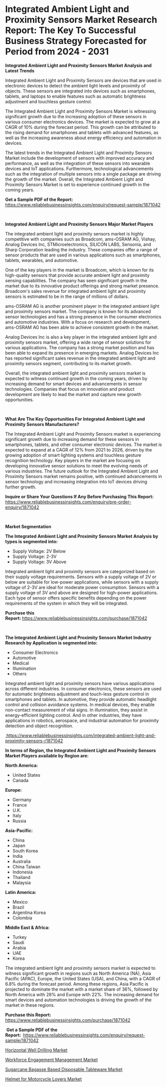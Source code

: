 <p><h1>Integrated Ambient Light and Proximity Sensors Market Research Report: The Key To Successful Business Strategy Forecasted for Period from 2024 - 2031</h1></p><p><strong>Integrated Ambient Light and Proximity Sensors Market Analysis and Latest Trends</strong></p>
<p><p>Integrated Ambient Light and Proximity Sensors are devices that are used in electronic devices to detect the ambient light levels and proximity of objects. These sensors are integrated into devices such as smartphones, tablets, and laptops to enable features such as automatic brightness adjustment and touchless gesture control.</p><p>The Integrated Ambient Light and Proximity Sensors Market is witnessing significant growth due to the increasing adoption of these sensors in various consumer electronics devices. The market is expected to grow at a CAGR of 10% during the forecast period. This growth can be attributed to the rising demand for smartphones and tablets with advanced features, as well as the increasing awareness about energy efficiency and automation in devices.</p><p>The latest trends in the Integrated Ambient Light and Proximity Sensors Market include the development of sensors with improved accuracy and performance, as well as the integration of these sensors into wearable devices and IoT applications. Furthermore, technological advancements such as the integration of multiple sensors into a single package are driving the growth of the market. Overall, the Integrated Ambient Light and Proximity Sensors Market is set to experience continued growth in the coming years.</p></p>
<p><strong>Get a Sample PDF of the Report:&nbsp;</strong> <a href="https://www.reliablebusinessinsights.com/enquiry/request-sample/1871042">https://www.reliablebusinessinsights.com/enquiry/request-sample/1871042</a></p>
<p>&nbsp;</p>
<p><strong>Integrated Ambient Light and Proximity Sensors Major Market Players</strong></p>
<p><p>The integrated ambient light and proximity sensors market is highly competitive with companies such as Broadcom, ams-OSRAM AG, Vishay, Analog Devices Inc, STMicroelectronics, SILICON LABS, Sensonia, and Sharp Corporation leading the industry. These companies offer a range of sensor products that are used in various applications such as smartphones, tablets, wearables, and automotive.</p><p>One of the key players in the market is Broadcom, which is known for its high-quality sensors that provide accurate ambient light and proximity sensing capabilities. The company has seen significant growth in the market due to its innovative product offerings and strong market presence. Broadcom's sales revenue for integrated ambient light and proximity sensors is estimated to be in the range of millions of dollars.</p><p>ams-OSRAM AG is another prominent player in the integrated ambient light and proximity sensors market. The company is known for its advanced sensor technologies and has a strong presence in the consumer electronics and automotive industries. With a focus on research and development, ams-OSRAM AG has been able to achieve consistent growth in the market.</p><p>Analog Devices Inc is also a key player in the integrated ambient light and proximity sensors market, offering a wide range of sensor solutions for various applications. The company has a strong market position and has been able to expand its presence in emerging markets. Analog Devices Inc has reported significant sales revenue in the integrated ambient light and proximity sensors segment, contributing to its market growth.</p><p>Overall, the integrated ambient light and proximity sensors market is expected to witness continued growth in the coming years, driven by increasing demand for smart devices and advancements in sensor technologies. Companies that focus on innovation and product development are likely to lead the market and capture new growth opportunities.</p></p>
<p>&nbsp;</p>
<p><strong>What Are The Key Opportunities For Integrated Ambient Light and Proximity Sensors Manufacturers?</strong></p>
<p><p>The Integrated Ambient Light and Proximity Sensors market is experiencing significant growth due to increasing demand for these sensors in smartphones, tablets, and other consumer electronic devices. The market is expected to expand at a CAGR of 12% from 2021 to 2026, driven by the growing adoption of smart lighting systems and touchless gesture recognition technology. Key players in the market are focusing on developing innovative sensor solutions to meet the evolving needs of various industries. The future outlook for the Integrated Ambient Light and Proximity Sensors market remains positive, with continued advancements in sensor technology and increasing integration into IoT devices driving further growth.</p></p>
<p><strong>Inquire or Share Your Questions If Any Before Purchasing This Report:</strong> <a href="https://www.reliablebusinessinsights.com/enquiry/pre-order-enquiry/1871042">https://www.reliablebusinessinsights.com/enquiry/pre-order-enquiry/1871042</a></p>
<p>&nbsp;</p>
<p><strong>Market Segmentation</strong></p>
<p><strong>The Integrated Ambient Light and Proximity Sensors Market Analysis by types is segmented into:</strong></p>
<p><ul><li>Supply Voltage: 2V Below</li><li>Supply Voltage: 2-3V</li><li>Supply Voltage: 3V Above</li></ul></p>
<p><p>Integrated ambient light and proximity sensors are categorized based on their supply voltage requirements. Sensors with a supply voltage of 2V or below are suitable for low-power applications, while sensors with a supply voltage of 2-3V are ideal for moderate power consumption. Sensors with a supply voltage of 3V and above are designed for high-power applications. Each type of sensor offers specific benefits depending on the power requirements of the system in which they will be integrated.</p></p>
<p><strong>Purchase this Report:&nbsp;</strong><a href="https://www.reliablebusinessinsights.com/purchase/1871042">https://www.reliablebusinessinsights.com/purchase/1871042</a></p>
<p>&nbsp;</p>
<p><strong>The Integrated Ambient Light and Proximity Sensors Market Industry Research by Application is segmented into:</strong></p>
<p><ul><li>Consumer Electronics</li><li>Automotive</li><li>Medical</li><li>Illumination</li><li>Others</li></ul></p>
<p><p>Integrated ambient light and proximity sensors have various applications across different industries. In consumer electronics, these sensors are used for automatic brightness adjustment and touch-less gesture control in smartphones and tablets. In automotive, they provide automatic headlight control and collision avoidance systems. In medical devices, they enable non-contact measurement of vital signs. In illumination, they assist in energy-efficient lighting control. And in other industries, they have applications in robotics, aerospace, and industrial automation for proximity detection and object recognition.</p></p>
<p><a href="https://www.reliablebusinessinsights.com/integrated-ambient-light-and-proximity-sensors-r1871042">&nbsp;https://www.reliablebusinessinsights.com/integrated-ambient-light-and-proximity-sensors-r1871042</a></p>
<p><strong>In terms of Region, the Integrated Ambient Light and Proximity Sensors Market Players available by Region are:</strong></p>
<p>
    <p> <strong> North America: </strong>
        <ul>
            <li>United States</li>
            <li>Canada</li>
        </ul>
        </p> 
    <p> <strong> Europe: </strong>
        <ul>
            <li>Germany</li>
            <li>France</li>
            <li>U.K.</li>
            <li>Italy</li>
            <li>Russia</li>
        </ul>
        </p> 
    <p> <strong> Asia-Pacific: </strong>
        <ul>
            <li>China</li>
            <li>Japan</li>
            <li>South Korea</li>
            <li>India</li>
            <li>Australia</li>
            <li>China Taiwan</li>
            <li>Indonesia</li>
            <li>Thailand</li>
            <li>Malaysia</li>
        </ul>
        </p> 
    <p> <strong> Latin America: </strong>
        <ul>
            <li>Mexico</li>
            <li>Brazil</li>
            <li>Argentina Korea</li>
            <li>Colombia</li>
        </ul>
        </p> 
    <p> <strong> Middle East & Africa: </strong>
        <ul>
            <li>Turkey</li>
            <li>Saudi</li>
            <li>Arabia</li>
            <li>UAE</li>
            <li>Korea</li>
        </ul>
    </p>
    </p>
<p><p>The integrated ambient light and proximity sensors market is expected to witness significant growth in regions such as North America (NA), Asia Pacific (APAC), Europe, the United States (USA), and China, with a CAGR of 6.8% during the forecast period. Among these regions, Asia Pacific is projected to dominate the market with a market share of 36%, followed by North America with 28% and Europe with 22%. The increasing demand for smart devices and automation technologies is driving the growth of the market in these regions.</p></p>
<p><strong>Purchase this Report: </strong><a href="https://www.reliablebusinessinsights.com/purchase/1871042">https://www.reliablebusinessinsights.com/purchase/1871042</a></p>
<p>&nbsp;<strong>Get a Sample PDF of the Report:&nbsp;&nbsp;</strong><a href="https://www.reliablebusinessinsights.com/enquiry/request-sample/1871042">https://www.reliablebusinessinsights.com/enquiry/request-sample/1871042</a></p>
<p><strong></strong></p>
<p><p><a href="https://www.linkedin.com/pulse/insights-horizontal-well-drilling-industry-market-financial-status-yyezc">Horizontal Well Drilling Market</a></p><p><a href="https://www.linkedin.com/pulse/workforce-engagement-management-market-global-regional-analysis-y8sac">Workforce Engagement Management Market</a></p><p><a href="https://github.com/FassouRP/Market-Research-Report-List-5/blob/main/sugarcane-bagasse-based-disposable-tableware-market.md">Sugarcane Bagasse Based Disposable Tableware Market</a></p><p><a href="https://github.com/dlwlxxqs71/Market-Research-Report-List-1/blob/main/helmet-for-motorcycle-lovers-market.md">Helmet for Motorcycle Lovers Market</a></p></p>